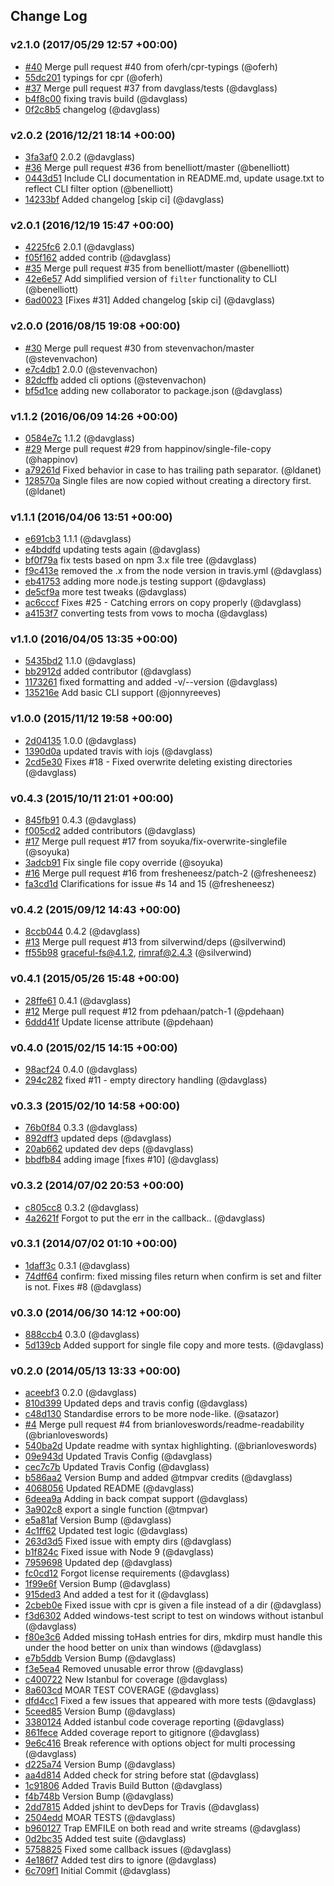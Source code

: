 ## Change Log

### v2.1.0 (2017/05/29 12:57 +00:00)
- [#40](https://github.com/davglass/cpr/pull/40) Merge pull request #40 from oferh/cpr-typings (@oferh)
- [55dc201](https://github.com/davglass/cpr/commit/55dc2013cd00ae9ee5d97ae34d6a2f60382a306d) typings for cpr (@oferh)
- [#37](https://github.com/davglass/cpr/pull/37) Merge pull request #37 from davglass/tests (@davglass)
- [b4f8c00](https://github.com/davglass/cpr/commit/b4f8c003f2bd7f92e69e40c766846966ac34c484) fixing travis build (@davglass)
- [0f2c8b5](https://github.com/davglass/cpr/commit/0f2c8b51a33610d53f7f9604e55bea8fe6360966) changelog (@davglass)

### v2.0.2 (2016/12/21 18:14 +00:00)
- [3fa3af0](https://github.com/davglass/cpr/commit/3fa3af02572fe5a42fdf35ed879e3040fd209409) 2.0.2 (@davglass)
- [#36](https://github.com/davglass/cpr/pull/36) Merge pull request #36 from benelliott/master (@benelliott)
- [0443d51](https://github.com/davglass/cpr/commit/0443d511e92ee19a7d389e19d8f684f0ccb60c32) Include CLI documentation in README.md, update usage.txt to reflect CLI filter option (@benelliott)
- [14233bf](https://github.com/davglass/cpr/commit/14233bf74563aa90f7c1b5fe8094717aededaf72) Added changelog [skip ci] (@davglass)

### v2.0.1 (2016/12/19 15:47 +00:00)
- [4225fc6](https://github.com/davglass/cpr/commit/4225fc6ce0a62b8301ee881b9b2ff677246e8096) 2.0.1 (@davglass)
- [f05f162](https://github.com/davglass/cpr/commit/f05f16298eb7467eb3b741c1f62af95e3519f779) added contrib (@davglass)
- [#35](https://github.com/davglass/cpr/pull/35) Merge pull request #35 from benelliott/master (@benelliott)
- [42e6e57](https://github.com/davglass/cpr/commit/42e6e573ebecbb950dd033ad96c7790d6a798962) Add simplified version of `filter` functionality to CLI (@benelliott)
- [6ad0023](https://github.com/davglass/cpr/commit/6ad00236c6c5a888ea012c825d1422afa39e51fd) [Fixes #31] Added changelog [skip ci] (@davglass)

### v2.0.0 (2016/08/15 19:08 +00:00)
- [#30](https://github.com/davglass/cpr/pull/30) Merge pull request #30 from stevenvachon/master (@stevenvachon)
- [e7c4db1](https://github.com/davglass/cpr/commit/e7c4db18e36a10abb00d7eacdff08bced8fa9312) 2.0.0 (@stevenvachon)
- [82dcffb](https://github.com/davglass/cpr/commit/82dcffb40a5841c663a5e66e76876470ae8a3518) added cli options (@stevenvachon)
- [bf5d1ce](https://github.com/davglass/cpr/commit/bf5d1cec0a12c2a1841de58d501d29bcb45fbd58) adding new collaborator to package.json (@davglass)

### v1.1.2 (2016/06/09 14:26 +00:00)
- [0584e7c](https://github.com/davglass/cpr/commit/0584e7cf7135d13b79a1fbb8ccd9c68ef4614262) 1.1.2 (@davglass)
- [#29](https://github.com/davglass/cpr/pull/29) Merge pull request #29 from happinov/single-file-copy (@happinov)
- [a79261d](https://github.com/davglass/cpr/commit/a79261d39d1e832d76aa9f7d4e00b372b02f6314) Fixed behavior in case to has trailing path separator. (@ldanet)
- [128570a](https://github.com/davglass/cpr/commit/128570adfe3e3d2efd1de1b58147c4fb71bc32a3) Single files are now copied without creating a directory first. (@ldanet)

### v1.1.1 (2016/04/06 13:51 +00:00)
- [e691cb3](https://github.com/davglass/cpr/commit/e691cb365ca7db3113a5ef3487ad12df1a4088ea) 1.1.1 (@davglass)
- [e4bddfd](https://github.com/davglass/cpr/commit/e4bddfdad43d1d89ab4b7adbb43916411ef07c91) updating tests again (@davglass)
- [bf0f79a](https://github.com/davglass/cpr/commit/bf0f79a8c80f67c071107e09dbddaaa83c5221ab) fix tests based on npm 3.x file tree (@davglass)
- [f9c413e](https://github.com/davglass/cpr/commit/f9c413e8fc8b96847cb711871a56b6559bbb3c83) removed the .x from the node version in travis.yml (@davglass)
- [eb41753](https://github.com/davglass/cpr/commit/eb41753dddd00c7d6abe86096c72e11ae37b39f4) adding more node.js testing support (@davglass)
- [de5cf9a](https://github.com/davglass/cpr/commit/de5cf9ae7df184f0180b2d8a5ab8f090c14fcfa3) more test tweaks (@davglass)
- [ac6cccf](https://github.com/davglass/cpr/commit/ac6cccf1ab6e8033baa8ab4f4764d430c9b9e0f3) Fixes #25 - Catching errors on copy properly (@davglass)
- [a4153f7](https://github.com/davglass/cpr/commit/a4153f70587e8c8de9afb7cf1a34ccddf9ce512b) converting tests from vows to mocha (@davglass)

### v1.1.0 (2016/04/05 13:35 +00:00)
- [5435bd2](https://github.com/davglass/cpr/commit/5435bd23be4c4d793de6c1d8077af9215b3f8edd) 1.1.0 (@davglass)
- [bb2912d](https://github.com/davglass/cpr/commit/bb2912d7f500088b00c74bd83acab32430ca67cb) added contributor (@davglass)
- [1173261](https://github.com/davglass/cpr/commit/1173261f75537853f7ee0e982a2d8c52d3e82cae) fixed formatting and added -v/--version (@davglass)
- [135216e](https://github.com/davglass/cpr/commit/135216e0232496bde32eb8a564ed4cd86f3346f0) Add basic CLI support (@jonnyreeves)

### v1.0.0 (2015/11/12 19:58 +00:00)
- [2d04135](https://github.com/davglass/cpr/commit/2d0413543ffe38001526feacf07eea9ffdea20fd) 1.0.0 (@davglass)
- [1390d0a](https://github.com/davglass/cpr/commit/1390d0abf81fbe10a36112e2d03dc0fee3af6c96) updated travis with iojs (@davglass)
- [2cd5e30](https://github.com/davglass/cpr/commit/2cd5e30a9d3341a70074bc6d996d8e8d527fdf5b) Fixes #18 - Fixed overwrite deleting existing directories (@davglass)

### v0.4.3 (2015/10/11 21:01 +00:00)
- [845fb91](https://github.com/davglass/cpr/commit/845fb91422335679379878ebdb8a228bf5abda9f) 0.4.3 (@davglass)
- [f005cd2](https://github.com/davglass/cpr/commit/f005cd246c06b54cb8776f1f543a4342dfb6c13f) added contributors (@davglass)
- [#17](https://github.com/davglass/cpr/pull/17) Merge pull request #17 from soyuka/fix-overwrite-singlefile (@soyuka)
- [3adcb91](https://github.com/davglass/cpr/commit/3adcb911846c85257ae846037507b786d801fc82) Fix single file copy override (@soyuka)
- [#16](https://github.com/davglass/cpr/pull/16) Merge pull request #16 from fresheneesz/patch-2 (@fresheneesz)
- [fa3cd1d](https://github.com/davglass/cpr/commit/fa3cd1d3e522fc2fac64053f7fffe95bb52de46c) Clarifications for issue #s 14 and 15 (@fresheneesz)

### v0.4.2 (2015/09/12 14:43 +00:00)
- [8ccb044](https://github.com/davglass/cpr/commit/8ccb044a8c439af86d3065d6ca1cc1086d95fac2) 0.4.2 (@davglass)
- [#13](https://github.com/davglass/cpr/pull/13) Merge pull request #13 from silverwind/deps (@silverwind)
- [ff55b98](https://github.com/davglass/cpr/commit/ff55b98878d3a5ced88678dc3bb6a936b885e883) graceful-fs@4.1.2, rimraf@2.4.3 (@silverwind)

### v0.4.1 (2015/05/26 15:48 +00:00)
- [28ffe61](https://github.com/davglass/cpr/commit/28ffe618ddd8e55a9bcae05613eb232f02286962) 0.4.1 (@davglass)
- [#12](https://github.com/davglass/cpr/pull/12) Merge pull request #12 from pdehaan/patch-1 (@pdehaan)
- [6ddd41f](https://github.com/davglass/cpr/commit/6ddd41f2a7ed4df1b91c1be99601f40870874081) Update license attribute (@pdehaan)

### v0.4.0 (2015/02/15 14:15 +00:00)
- [98acf24](https://github.com/davglass/cpr/commit/98acf2409cb49aaefefc71378f195d596b18bc89) 0.4.0 (@davglass)
- [294c282](https://github.com/davglass/cpr/commit/294c282d68518c51df8286ae1a48240295b0d4fc) fixed #11 - empty directory handling (@davglass)

### v0.3.3 (2015/02/10 14:58 +00:00)
- [76b0f84](https://github.com/davglass/cpr/commit/76b0f840419e19bf829fb55ca91a0103a26175a8) 0.3.3 (@davglass)
- [892dff3](https://github.com/davglass/cpr/commit/892dff31dfaaaccb824971e8921d00ce7df411cc) updated deps (@davglass)
- [20ab662](https://github.com/davglass/cpr/commit/20ab662ceb101dd0d0e615eb0993a4a6e7c744b1) updated dev deps (@davglass)
- [bbdfb84](https://github.com/davglass/cpr/commit/bbdfb842425e6bbbff86517c3e7bc4fd332aed47) adding image [fixes #10] (@davglass)

### v0.3.2 (2014/07/02 20:53 +00:00)
- [c805cc8](https://github.com/davglass/cpr/commit/c805cc83cedf0d451d16b7bf4129297c0c77753d) 0.3.2 (@davglass)
- [4a2621f](https://github.com/davglass/cpr/commit/4a2621f6d8faffb5c3b9225dc869e34c5b15c93b) Forgot to put the err in the callback.. (@davglass)

### v0.3.1 (2014/07/02 01:10 +00:00)
- [1daff3c](https://github.com/davglass/cpr/commit/1daff3c92a14bc394d444bf0f601fa5b6aa290cf) 0.3.1 (@davglass)
- [74dff64](https://github.com/davglass/cpr/commit/74dff64823ea7f3bebc5dd598750446acced3394) confirm: fixed missing files return when confirm is set and filter is not. Fixes #8 (@davglass)

### v0.3.0 (2014/06/30 14:12 +00:00)
- [888ccb4](https://github.com/davglass/cpr/commit/888ccb448445c8113c8c27c1d32908014fa95505) 0.3.0 (@davglass)
- [5d139cb](https://github.com/davglass/cpr/commit/5d139cb08fddc15228ac71cc371724148a699edc) Added support for single file copy and more tests. (@davglass)

### v0.2.0 (2014/05/13 13:33 +00:00)
- [aceebf3](https://github.com/davglass/cpr/commit/aceebf3cabed52f84046471aefb31a83395048e0) 0.2.0 (@davglass)
- [810d399](https://github.com/davglass/cpr/commit/810d3997e5c96abdcd4454b41c266684d094ead9) Updated deps and travis config (@davglass)
- [c48d130](https://github.com/davglass/cpr/commit/c48d130952ee12c633cd11e186c55c960ac85980) Standardise errors to be more node-like. (@satazor)
- [#4](https://github.com/davglass/cpr/pull/4) Merge pull request #4 from brianloveswords/readme-readability (@brianloveswords)
- [540ba2d](https://github.com/davglass/cpr/commit/540ba2dd09b2aed59833ced567bb8ec47068a48b) Update readme with syntax highlighting. (@brianloveswords)
- [09e943d](https://github.com/davglass/cpr/commit/09e943d24205f857f5d1c705f7e7b4287509c81f) Updated Travis Config (@davglass)
- [cec7c7b](https://github.com/davglass/cpr/commit/cec7c7b89421acff331c0ab3029788a2ec114683) Updated Travis Config (@davglass)
- [b586aa2](https://github.com/davglass/cpr/commit/b586aa2bf2b5e1b99c7ca7882009b82a3031bbb1) Version Bump and added @tmpvar credits (@davglass)
- [4068056](https://github.com/davglass/cpr/commit/4068056a860e25fc9cccf5543f9e54b78977529e) Updated README (@davglass)
- [6deea9a](https://github.com/davglass/cpr/commit/6deea9a0551dd2048166561c8ee27056cb4ed8a7) Adding in back compat support (@davglass)
- [3a902c8](https://github.com/davglass/cpr/commit/3a902c80b90d5128dcdead64e83f9bee52f4663f) export a single function (@tmpvar)
- [e5a81af](https://github.com/davglass/cpr/commit/e5a81afbd2f6891a9479a9f2d781f5f758adc644) Version Bump (@davglass)
- [4c1ff62](https://github.com/davglass/cpr/commit/4c1ff62c3e3ec451b38a5749e690ecc70e0d34df) Updated test logic (@davglass)
- [263d3d5](https://github.com/davglass/cpr/commit/263d3d51f4edabb0180caba8aae167b6cd706194) Fixed issue with empty dirs (@davglass)
- [b1f824c](https://github.com/davglass/cpr/commit/b1f824c010b6331e3fac5da6f52579630aa6bc4d) Fixed issue with Node 9 (@davglass)
- [7959698](https://github.com/davglass/cpr/commit/79596981b33680f53bcd2a6259df8fc3ff680402) Updated dep (@davglass)
- [fc0cd12](https://github.com/davglass/cpr/commit/fc0cd1226fa92149d6a1519ffa1131256cb7eb61) Forgot license requirements (@davglass)
- [1f99e6f](https://github.com/davglass/cpr/commit/1f99e6fb5785a7d6247ceffcac8ffb56c14221b6) Version Bump (@davglass)
- [915ded3](https://github.com/davglass/cpr/commit/915ded3abcd1b35c0edf0840a963cfac15199feb) And added a test for it (@davglass)
- [2cbeb0e](https://github.com/davglass/cpr/commit/2cbeb0e622003520008da2acb9f78f5c37fd8615) Fixed issue with cpr is given a file instead of a dir (@davglass)
- [f3d6302](https://github.com/davglass/cpr/commit/f3d63023ebcd8f6a72839644fcb4a6d25f1f71a9) Added windows-test script to test on windows without istanbul (@davglass)
- [f80e3c6](https://github.com/davglass/cpr/commit/f80e3c6d8b8889bc6ea4dd84d52d39325417c3cf) Added missing toHash entries for dirs, mkdirp must handle this under the hood better on unix than windows (@davglass)
- [e7b5ddb](https://github.com/davglass/cpr/commit/e7b5ddb8dab1c4de6ce9e1c56f0488d7bba79e71) Version Bump (@davglass)
- [f3e5ea4](https://github.com/davglass/cpr/commit/f3e5ea45481d612959eac7e42b9ae72c16f36067) Removed unusable error throw (@davglass)
- [c400722](https://github.com/davglass/cpr/commit/c400722bd2aba1e69c01296ba05524edcc1da484) New Istanbul for coverage (@davglass)
- [8a603cd](https://github.com/davglass/cpr/commit/8a603cdf8773d6c133e732e98cf75697c7d1c0ce) MOAR TEST COVERAGE (@davglass)
- [dfd4cc1](https://github.com/davglass/cpr/commit/dfd4cc1ec5c04f2ff73ca6db8ca92924a8473c87) Fixed a few issues that appeared with more tests (@davglass)
- [5ceed85](https://github.com/davglass/cpr/commit/5ceed850547dda0b81ff07852cd60f9eafccffba) Version Bump (@davglass)
- [3380124](https://github.com/davglass/cpr/commit/3380124917309efecf0dde4474b974f669ce1eff) Added istanbul code coverage reporting (@davglass)
- [861fece](https://github.com/davglass/cpr/commit/861fecebbabb443a2aa45ea8bea7276ca466d331) Added coverage report to gitignore (@davglass)
- [9e6c416](https://github.com/davglass/cpr/commit/9e6c4167b5f2bec1827bfd25ab6ab31ffb0a8237) Break reference with options object for multi processing (@davglass)
- [d225a74](https://github.com/davglass/cpr/commit/d225a74e228f610b4f5d171867a4f78d98a6f65d) Version Bump (@davglass)
- [aa4d814](https://github.com/davglass/cpr/commit/aa4d814129f616eaddc7fe7c6416dc478f0e6529) Added check for string before stat (@davglass)
- [1c91806](https://github.com/davglass/cpr/commit/1c918069cb90fa31c43c43160ac79b05a7e151a8) Added Travis Build Button (@davglass)
- [f4b748b](https://github.com/davglass/cpr/commit/f4b748b42ce726fa916ad9b9a9aea3f07057bf96) Version Bump (@davglass)
- [2dd7815](https://github.com/davglass/cpr/commit/2dd7815e3160bce9c126b14170baec83b001cdd0) Added jshint to devDeps for Travis (@davglass)
- [2504edd](https://github.com/davglass/cpr/commit/2504eddfed33e7c4afb4a3d7ce26c6c37f155f67) MOAR TESTS (@davglass)
- [b960127](https://github.com/davglass/cpr/commit/b9601270de82e8315f8155a7b46fd6d1a2075b2e) Trap EMFILE on both read and write streams (@davglass)
- [0d2bc35](https://github.com/davglass/cpr/commit/0d2bc35dc82dde4024ab2abd62c6644ba7b2513e) Added test suite (@davglass)
- [5758825](https://github.com/davglass/cpr/commit/5758825870e1c7e0b5dbd0ad721307ed21add575) Fixed some callback issues (@davglass)
- [4e186f7](https://github.com/davglass/cpr/commit/4e186f70162f2c1abf9c2c7cf4f3bf2ed7a3e4f6) Added test dirs to ignore (@davglass)
- [6c709f1](https://github.com/davglass/cpr/commit/6c709f1fbf0fb62c1ab317c0feab21d00b8f7098) Initial Commit (@davglass)
